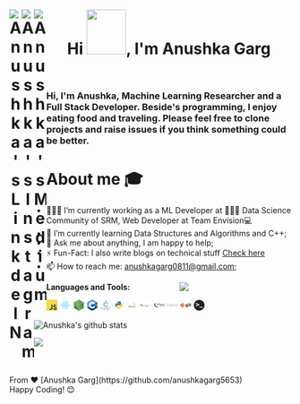 <h1 align="center">Hi <img src="https://i.pinimg.com/originals/28/02/00/28020003d4a493c78d8202ba6c35f179.gif" width="70px" height="80px">, I'm Anushka Garg



<a href="https://www.linkedin.com/in/anushka-garg-b6759318a/">
  <img align="left" alt="Anushka's LinkdeIN" width="22px" src="https://cdn.jsdelivr.net/npm/simple-icons@v3/icons/linkedin.svg" />
</a>

<a href="https://www.instagram.com/___anu_shka__/">
  <img align="left" alt="Anushka's Instagram" width="22px" src="https://cdn.jsdelivr.net/npm/simple-icons@v3/icons/instagram.svg" />
</a>
<a href="https://medium.com/@anushkagarg0811">
  <img align="left" alt="Anushka's Medium" width="22px" src="https://cdn.jsdelivr.net/npm/simple-icons@v3/icons/medium.svg" />
</a>

<br />
<br />

<h3>Hi, I'm Anushka, Machine Learning Researcher and a Full Stack Developer. Beside's programming, I enjoy eating food and traveling.
Please feel free to clone projects and raise issues if you think something could be better.</h3>


  
# About me :mortar_board:
- 👨🏽‍💻 I’m currently working as a ML Developer at 🙍🏽‍♂️ Data Science Community of SRM, Web Developer at Team Envision💻
- 🌱 I’m currently learning Data Structures and Algorithms and C++; 
- 💬 Ask me about anything, I am happy to help;
- ⚡️ Fun-Fact: I also write blogs on technical stuff [Check here](https://medium.com/@anushkagarg0811)
- 📫 How to reach me: anushkagarg0811@gmail.com;

<img align='right' src='https://user-images.githubusercontent.com/5713670/87202985-820dcb80-c2b6-11ea-9f56-7ec461c497c3.gif' width='200"'>
<p align="left">
   
**Languages and Tools:**  

<code><img height="20" src="https://raw.githubusercontent.com/github/explore/80688e429a7d4ef2fca1e82350fe8e3517d3494d/topics/javascript/javascript.png"></code>
<code><img height="20" src="https://raw.githubusercontent.com/github/explore/80688e429a7d4ef2fca1e82350fe8e3517d3494d/topics/react/react.png"></code>
<code><img height="20" src="https://raw.githubusercontent.com/github/explore/80688e429a7d4ef2fca1e82350fe8e3517d3494d/topics/nodejs/nodejs.png"></code>
<code><img height="20" src="https://raw.githubusercontent.com/github/explore/80688e429a7d4ef2fca1e82350fe8e3517d3494d/topics/cpp/cpp.png"></code>
<code><img height="20" src="https://raw.githubusercontent.com/github/explore/80688e429a7d4ef2fca1e82350fe8e3517d3494d/topics/c/c.png"></code>
<code><img height="20" src="https://raw.githubusercontent.com/github/explore/80688e429a7d4ef2fca1e82350fe8e3517d3494d/topics/python/python.png"></code>
<code><img height="20" src="https://raw.githubusercontent.com/github/explore/80688e429a7d4ef2fca1e82350fe8e3517d3494d/topics/mysql/mysql.png"></code>
<code><img height="20" src="https://raw.githubusercontent.com/github/explore/80688e429a7d4ef2fca1e82350fe8e3517d3494d/topics/mongodb/mongodb.png"></code>
<code><img height="20" src="https://raw.githubusercontent.com/github/explore/80688e429a7d4ef2fca1e82350fe8e3517d3494d/topics/flask/flask.png"></code>
<code><img height="20" src="https://raw.githubusercontent.com/github/explore/80688e429a7d4ef2fca1e82350fe8e3517d3494d/topics/express/express.png"></code>
<code><img height="20" src="https://raw.githubusercontent.com/github/explore/80688e429a7d4ef2fca1e82350fe8e3517d3494d/topics/git/git.png"></code>
<code><img height="20" src="https://raw.githubusercontent.com/github/explore/80688e429a7d4ef2fca1e82350fe8e3517d3494d/topics/terminal/terminal.png"></code>



![Anushka's github stats](https://github-readme-stats.vercel.app/api?username=anushkagarg5653&show_icons=true&hide_border=true)

<img src="https://user-images.githubusercontent.com/5679180/79618120-0daffb80-80be-11ea-819e-d2b0fa904d07.gif" width="27px"> </p>
  
  <br />
  <br />
  From ❤️ [Anushka Garg](https://github.com/anushkagarg5653) </br>
  Happy Coding! 😊

